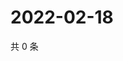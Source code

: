 # 2022-02-18

共 0 条

<!-- BEGIN WEIBO -->
<!-- 最后更新时间 Fri Feb 18 2022 16:11:05 GMT+0800 (China Standard Time) -->

<!-- END WEIBO -->
